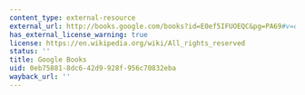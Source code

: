 ```yaml
---
content_type: external-resource
external_url: http://books.google.com/books?id=E0ef5IFUOEQC&pg=PA69#v=onepage
has_external_license_warning: true
license: https://en.wikipedia.org/wiki/All_rights_reserved
status: ''
title: Google Books
uid: 0eb75881-8dc6-42d9-928f-956c70832eba
wayback_url: ''
---
```


